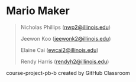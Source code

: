 # Mario Maker



> Nicholas Phillips (nwp2@illinois.edu)
>
> Jeewon Koo (jeewonk2@illinois.edu)
> 
> Elaine Cai (ewcai2@illinois.edu)
> 
> Rendy Harris (rendyh2@illinois.edu)


course-project-pb-b created by GitHub Classroom

